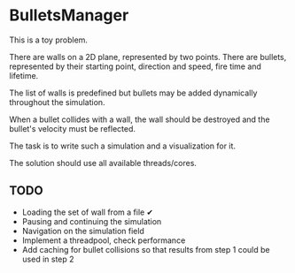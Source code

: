 ﻿# BulletsManager

This is a toy problem.

There are walls on a 2D plane, represented by two points.
There are bullets, represented by their starting point, direction and speed, fire time and lifetime.

The list of walls is predefined but bullets may be added dynamically throughout the simulation.

When a bullet collides with a wall, the wall should be destroyed and the bullet's velocity must be reflected.

The task is to write such a simulation and a visualization for it.

The solution should use all available threads/cores.

## TODO

* Loading the set of wall from a file ✔
* Pausing and continuing the simulation
* Navigation on the simulation field
* Implement a threadpool, check performance
* Add caching for bullet collisions so that results from step 1 could be used in step 2
